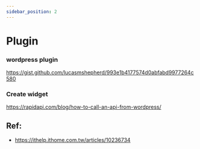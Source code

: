 ```yaml
---
sidebar_position: 2
---
```


# Plugin
### wordpress plugin
https://gist.github.com/lucasmshepherd/993e1b4177574d0abfabd9977264c580
### Create widget
https://rapidapi.com/blog/how-to-call-an-api-from-wordpress/

## Ref:
- https://ithelp.ithome.com.tw/articles/10236734
